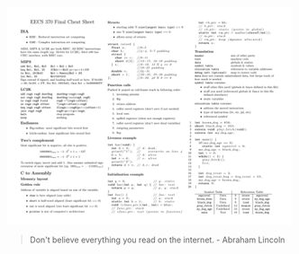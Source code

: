 ![Screenshot](screenshot-1.png)
> Don't believe everything you read on the internet. - Abraham Lincoln
